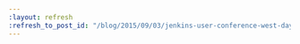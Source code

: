 ```yaml
---
:layout: refresh
:refresh_to_post_id: "/blog/2015/09/03/jenkins-user-conference-west-day-1"
---
```

